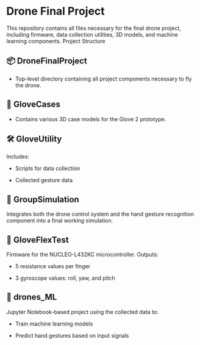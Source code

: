 # Drone Final Project

This repository contains all files necessary for the final drone project, including firmware, data collection utilities, 3D models, and machine learning components.
Project Structure


## 📦 DroneFinalProject

   - Top-level directory containing all project components necessary to fly the drone.


## 📁 GloveCases

   - Contains various 3D case models for the Glove 2 prototype.


## 🛠️ GloveUtility

Includes:

   - Scripts for data collection

   - Collected gesture data
     

## 🤖 GroupSimulation

Integrates both the drone control system and the hand gesture recognition component into a final working simulation.


## 🔧 GloveFlexTest

Firmware for the NUCLEO-L432KC microcontroller. Outputs:

   - 5 resistance values per finger

   - 3 gyroscope values: roll, yaw, and pitch


## 🧠 drones_ML

Jupyter Notebook-based project using the collected data to:

   - Train machine learning models

   - Predict hand gestures based on input signals

